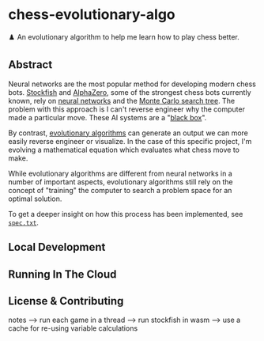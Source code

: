 # chess-evolutionary-algo

♟️ An evolutionary algorithm to help me learn how to play chess better.

## Abstract

Neural networks are the most popular method for developing modern chess bots. [Stockfish](https://en.wikipedia.org/wiki/Stockfish_(chess)) and [AlphaZero](https://en.wikipedia.org/wiki/AlphaZero), some of the strongest chess bots currently known, rely on [neural networks](https://en.wikipedia.org/wiki/Neural_network) and the [Monte Carlo search tree](https://en.wikipedia.org/wiki/Monte_Carlo_tree_search). The problem with this approach is I can't reverse engineer why the computer made a particular move. These AI systems are a "[black box](https://umdearborn.edu/news/ais-mysterious-black-box-problem-explained)".

By contrast, [evolutionary algorithms](https://en.wikipedia.org/wiki/Evolutionary_algorithm) can generate an output we can more easily reverse engineer or visualize. In the case of this specific project, I'm evolving a mathematical equation which evaluates what chess move to make.

While evolutionary algorithms are different from neural networks in a number of important aspects, evolutionary algorithms still rely on the concept of "training" the computer to search a problem space for an optimal solution.

To get a deeper insight on how this process has been implemented, see [`spec.txt`](./spec.txt).

## Local Development


## Running In The Cloud


## License & Contributing


notes
--> run each game in a thread
--> run stockfish in wasm
--> use a cache for re-using variable calculations